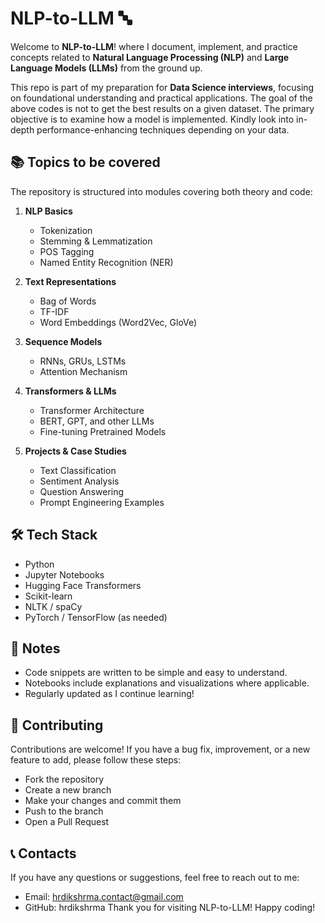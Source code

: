 
# NLP-to-LLM 🔤

Welcome to **NLP-to-LLM**! where I document, implement, and practice concepts related to **Natural Language Processing (NLP)** and **Large Language Models (LLMs)** from the ground up.

This repo is part of my preparation for **Data Science interviews**, focusing on foundational understanding and practical applications. The goal of the above codes is not to get the best results on a given dataset. The primary objective is to examine how a model is implemented. Kindly look into in-depth performance-enhancing techniques depending on your data.


## 📚 Topics to be covered

The repository is structured into modules covering both theory and code:

1. **NLP Basics**
   - Tokenization
   - Stemming & Lemmatization
   - POS Tagging
   - Named Entity Recognition (NER)

2. **Text Representations**
   - Bag of Words
   - TF-IDF
   - Word Embeddings (Word2Vec, GloVe)

3. **Sequence Models**
   - RNNs, GRUs, LSTMs
   - Attention Mechanism

4. **Transformers & LLMs**
   - Transformer Architecture
   - BERT, GPT, and other LLMs
   - Fine-tuning Pretrained Models

5. **Projects & Case Studies**
   - Text Classification
   - Sentiment Analysis
   - Question Answering
   - Prompt Engineering Examples
## 🛠️ Tech Stack

- Python
- Jupyter Notebooks
- Hugging Face Transformers
- Scikit-learn
- NLTK / spaCy
- PyTorch / TensorFlow (as needed)
## 📌 Notes

- Code snippets are written to be simple and easy to understand.
- Notebooks include explanations and visualizations where applicable.
- Regularly updated as I continue learning!
## 🤝 Contributing

Contributions are welcome! If you have a bug fix, improvement, or a new feature to add, please follow these steps:
- Fork the repository
- Create a new branch
- Make your changes and commit them
- Push to the branch
- Open a Pull Request
## 📞 Contacts

If you have any questions or suggestions, feel free to reach out to me:
- Email: hrdikshrma.contact@gmail.com
- GitHub: hrdikshrma
Thank you for visiting NLP-to-LLM! Happy coding!
